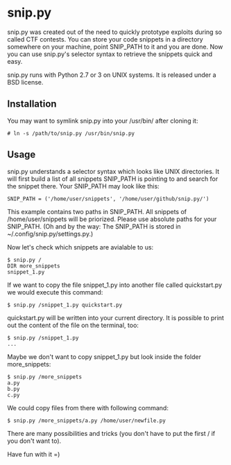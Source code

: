 snip.py
=======

snip.py was created out of the need to quickly prototype exploits during so called CTF contests.
You can store your code snippets in a directory somewhere on your machine, point SNIP\_PATH to
it and you are done. Now you can use snip.py's selector syntax to retrieve the snippets quick
and easy.

snip.py runs with Python 2.7 or 3 on UNIX systems. It is released under a BSD license.

Installation
------------

You may want to symlink snip.py into your /usr/bin/ after cloning it:

	# ln -s /path/to/snip.py /usr/bin/snip.py

Usage
-----

snip.py understands a selector syntax which looks like UNIX directories. It will first build a
list of all snippets SNIP\_PATH is pointing to and search for the snippet there. Your SNIP\_PATH
may look like this:

	SNIP_PATH = ('/home/user/snippets', '/home/user/github/snip.py/')

This example contains two paths in SNIP\_PATH. All snippets of /home/user/snippets will be
priorized. Please use absolute paths for your SNIP\_PATH. (Oh and by the way: The SNIP\_PATH is
stored in ~/.config/snip.py/settings.py.)

Now let's check which snippets are avialable to us:

	$ snip.py /
	DIR more_snippets
	snippet_1.py

If we want to copy the file snippet\_1.py into another file called quickstart.py we would execute
this command:

	$ snip.py /snippet_1.py quickstart.py

quickstart.py will be written into your current directory. It is possible to print out the content
of the file on the terminal, too:

	$ snip.py /snippet_1.py
	...

Maybe we don't want to copy snippet\_1.py but look inside the folder more\_snippets:

	$ snip.py /more_snippets
	a.py
	b.py
	c.py

We could copy files from there with following command:

	$ snip.py /more_snippets/a.py /home/user/newfile.py

There are many possibilities and tricks (you don't have to put the first / if you don't want to).

Have fun with it =)
